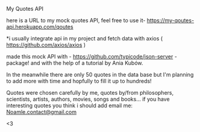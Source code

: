 My Quotes API

here is a URL to my mock quotes API, feel free to use it-
https://my-qoutes-api.herokuapp.com/qoutes

*i usually integrate api in my project and fetch data with axios ( https://github.com/axios/axios )

made this mock API with - https://github.com/typicode/json-server -package! and with the help of a tutorial by Ania Kubów.

In the meanwhile there are only 50 quotes in the data base but I'm planning to add more with time and hopfully to fill it up to hundreds! 

Quotes were chosen carefully by me, quotes by/from philosophers, scientists, artists, authors, movies, songs and books...
 if you have interesting quotes you think i should add email me: Noamle.contact@gmail.com
 
 <3

